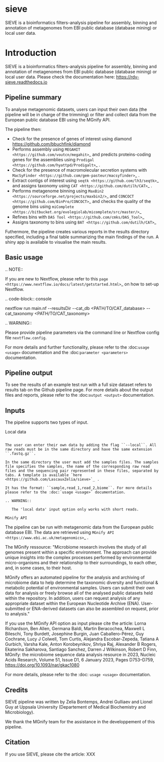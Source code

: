 # sieve
SIEVE is a bioinformatics filters-analysis pipeline for assembly, binning and annotation of metagenomes from EBI public database (database mining) or local user data.

Introduction
============

SIEVE is a bioinformatics filters-analysis pipeline for assembly, binning and annotation of metagenomes from EBI public database (database mining) or local user data. 
Please check the documentation here: <https://rdv-sieve.readthedocs.io>

Pipeline summary
----------------

To analyse metagenomic datasets, users can input their own data (the pipeline will be in charge of the trimming) or filter and collect data from the European public database EBI using the MGnify API. 

The pipeline then:

* Check for the presence of genes of interest using diamond <https://github.com/bbuchfink/diamond>
* Performs assembly using `MEGAHIT <https://github.com/voutcn/megahit>`_ and predicts proteins-coding genes for the assemblies using `Prodigal <https://github.com/hyattpd/Prodigalt>`_ .
* Check for the presence of macromolecular secretion systems with `MacSyFinder <https://github.com/gem-pasteur/macsyfinder>`_ .
* Extract contigs of interest using `seqtk <https://github.com/lh3/seqtk>`_ and assigns taxonomy using `CAT <https://github.com/dutilh/CAT>`_ .
* Performs metagenome binning using `MaxBin2 <https://sourceforge.net/projects/maxbin2/>`_ and `CONCOCT <https://github.com/BinPro/CONCOCT>`_ and checks the quality of the genome bins using `miComplete <https://bitbucket.org/evolegiolab/micomplete/src/master/>`_ 
* Refines bins with `DAS Tool <https://github.com/cmks/DAS_Tool>`_ 
* Assigns taxonomy to bins using `BAT <https://github.com/dutilh/CAT>`_ 

Futhermore, the pipeline creates various reports in the results directory specified, including a final table summarizing the main findings of the run.
A shiny app is available to visualise the main results. 

Basic usage
-----------

.. NOTE::

   If you are new to Nextflow, please refer to this `page <https://www.nextflow.io/docs/latest/getstarted.html>`_ on how to set-up Nextflow. 

.. code-block:: console

   nextflow run main.nf --resultsDir <OUTDIR> --cat_db <PATH/TO/CAT_database> --cat_taxonomy <PATH/TO/CAT_taxonomy>

.. WARNING::

   Please provide pipeline parameters via the command line or Nextflow config file ``nextflow.config``.

For more details and further functionality, please refer to the :doc:`usage <usage>` documentation and the :doc:`parameter <parameters>` documentation. 

Pipeline output
---------------

To see the results of an example test run with a full size dataset refers to results tab on the Github pipeline page. For more details about the output files and reports, please refer to the :doc:`output <output>` documentation.

Inputs
------

The pipeline supports two types of input. 

Local data
~~~~~~~~~~

The user can enter their own data by adding the flag ``--local``. All raw reads must be in the same directory and have the same extension ``.fastq.gz``. 

In the same directory the user must add the samples files. The samples file specifies the samples, the name of the corresponding raw read files and the sequencing pair represented in these files, separated by tabs. A template is available `here <https://github.com/LascauxZelia/sieve>`_ . 

It has the format: ``sample,read_1,read_2,biome``. For more details please refer to the :doc:`usage <usage>` documentation.

.. WARNING::

   The 'local data' input option only works with short reads. 

MGnify API
~~~~~~~~~~

The pipeline can be run with metagenomic data from the European public database EBI. The data are retrieved using `MGnify API <https://www.ebi.ac.uk/metagenomics>`_ .

The MGnify ressource: 
   "Microbiome research involves the study of all genomes present within a specific environment. The approach can provide unique insights into the complex processes performed by environmental micro-organisms and their relationship to their surroundings, to each other, and, in some cases, to their host.

   MGnify offers an automated pipeline for the analysis and archiving of microbiome data to help determine the taxonomic diversity and functional & metabolic potential of environmental samples. Users can submit their own data for analysis or freely browse all of the analysed public datasets held within the repository. In addition, users can request analysis of any appropriate dataset within the European Nucleotide Archive (ENA). User-submitted or ENA-derived datasets can also be assembled on request, prior to analysis."

If you use the MGnify API option as input please cite the article: Lorna Richardson, Ben Allen, Germana Baldi, Martin Beracochea, Maxwell L Bileschi, Tony Burdett, Josephine Burgin, Juan Caballero-Pérez, Guy Cochrane, Lucy J Colwell, Tom Curtis, Alejandra Escobar-Zepeda, Tatiana A Gurbich, Varsha Kale, Anton Korobeynikov, Shriya Raj, Alexander B Rogers, Ekaterina Sakharova, Santiago Sanchez, Darren J Wilkinson, Robert D Finn, MGnify: the microbiome sequence data analysis resource in 2023, Nucleic Acids Research, Volume 51, Issue D1, 6 January 2023, Pages D753–D759, https://doi.org/10.1093/nar/gkac1080

For more details, please refer to the :doc: `usage <usage>` documentation. 

Credits
-------

SIEVE pipeline was written by Zelia Bontemps, Andrei Gulliaev and Lionel Guy at Uppsala University (Departement of Medical Biochemistry and Microbiology).

We thank the MGnify team for the assistance in the developpement of this pipeline. 


Citation
--------

If you use SIEVE, please cite the article: XXX